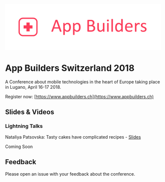 <p align="center"><img src ="images/logo.png" width="600px"/></p>

# App Builders Switzerland 2018

A Conference about mobile technologies in the heart of Europe taking place in Lugano, April 16-17 2018.


Register now: [https://www.appbuilders.ch](https://www.appbuilders.ch)

## Slides & Videos

### Lightning Talks
Nataliya Patsovska: Tasty cakes have complicated recipes -  [Slides](https://www.slideshare.net/NataliyaPatsovska/tasty-cakes-have-complicated-recipes-a-lightning-talk-from-app-builders-2018-by-nataliya-patsovska)

Coming Soon

## Feedback

Please open an issue with your feedback about the conference.
